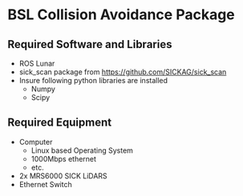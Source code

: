 # BSL Collision Avoidance Package

## Required Software and Libraries
 - ROS Lunar
 - sick_scan package from https://github.com/SICKAG/sick_scan
 - Insure following python libraries are installed
    - Numpy
    - Scipy
 
## Required Equipment
 - Computer
    - Linux based Operating System
    - 1000Mbps ethernet
    - etc.
 - 2x MRS6000 SICK LiDARS
 - Ethernet Switch
